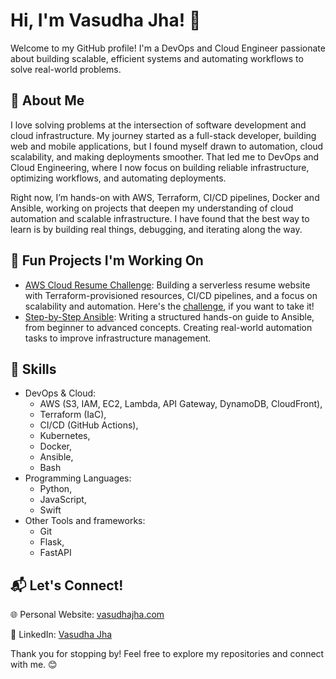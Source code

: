 # Hi, I'm Vasudha Jha! 👋

Welcome to my GitHub profile! I'm a DevOps and Cloud Engineer passionate about building scalable, efficient systems and automating workflows to solve real-world problems.

## 🌟 About Me

I love solving problems at the intersection of software development and cloud infrastructure. My journey started as a full-stack developer, building web and mobile applications, but I found myself drawn to automation, cloud scalability, and making deployments smoother. That led me to DevOps and Cloud Engineering, where I now focus on building reliable infrastructure, optimizing workflows, and automating deployments.

Right now, I’m hands-on with AWS, Terraform, CI/CD pipelines, Docker and Ansible, working on projects that deepen my understanding of cloud automation and scalable infrastructure. I have found that the best way to learn is by building real things, debugging, and iterating along the way.

## 🚀 Fun Projects I'm Working On

- [AWS Cloud Resume Challenge](https://github.com/VasudhaJha/aws-cloud-resume-challenge): Building a serverless resume website with Terraform-provisioned resources, CI/CD pipelines, and a focus on scalability and automation. Here's the [challenge](https://cloudresumechallenge.dev/docs/the-challenge/aws/), if you want to take it!
- [Step-by-Step Ansible](https://github.com/VasudhaJha/step-by-step-ansible): Writing a structured hands-on guide to Ansible, from beginner to advanced concepts. Creating real-world automation tasks to improve infrastructure management.

## 🔧 Skills

- DevOps & Cloud:
  - AWS (S3, IAM, EC2, Lambda, API Gateway, DynamoDB, CloudFront),
  - Terraform (IaC),
  - CI/CD (GitHub Actions),
  - Kubernetes,
  - Docker,
  - Ansible,
  - Bash
- Programming Languages:
  - Python,
  - JavaScript,
  - Swift
- Other Tools and frameworks:
  - Git
  - Flask,
  - FastAPI

## 📬 Let's Connect!

🌐 Personal Website: [vasudhajha.com](https://www.vasudhajha.com/)

💼 LinkedIn: [Vasudha Jha](https://www.linkedin.com/in/vasudha-jha/)

Thank you for stopping by! Feel free to explore my repositories and connect with me. 😊
<!---
VasudhaJha/VasudhaJha is a ✨ special ✨ repository because its `README.md` (this file) appears on your GitHub profile.
You can click the Preview link to take a look at your changes.
--->
